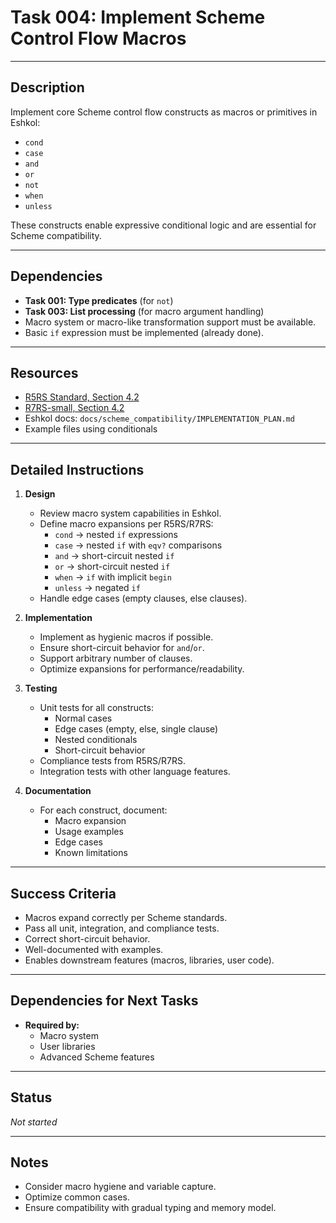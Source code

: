 # Task 004: Implement Scheme Control Flow Macros

---

## Description

Implement core Scheme control flow constructs as macros or primitives in Eshkol:

- `cond`
- `case`
- `and`
- `or`
- `not`
- `when`
- `unless`

These constructs enable expressive conditional logic and are essential for Scheme compatibility.

---

## Dependencies

- **Task 001: Type predicates** (for `not`)
- **Task 003: List processing** (for macro argument handling)
- Macro system or macro-like transformation support must be available.
- Basic `if` expression must be implemented (already done).

---

## Resources

- [R5RS Standard, Section 4.2](https://schemers.org/Documents/Standards/R5RS/HTML/r5rs-Z-H-9.html#%_sec_4.2)
- [R7RS-small, Section 4.2](https://small.r7rs.org/attachment/r7rs.pdf)
- Eshkol docs: `docs/scheme_compatibility/IMPLEMENTATION_PLAN.md`
- Example files using conditionals

---

## Detailed Instructions

1. **Design**

   - Review macro system capabilities in Eshkol.
   - Define macro expansions per R5RS/R7RS:
     - `cond` → nested `if` expressions
     - `case` → nested `if` with `eqv?` comparisons
     - `and` → short-circuit nested `if`
     - `or` → short-circuit nested `if`
     - `when` → `if` with implicit `begin`
     - `unless` → negated `if`
   - Handle edge cases (empty clauses, else clauses).

2. **Implementation**

   - Implement as hygienic macros if possible.
   - Ensure short-circuit behavior for `and`/`or`.
   - Support arbitrary number of clauses.
   - Optimize expansions for performance/readability.

3. **Testing**

   - Unit tests for all constructs:
     - Normal cases
     - Edge cases (empty, else, single clause)
     - Nested conditionals
     - Short-circuit behavior
   - Compliance tests from R5RS/R7RS.
   - Integration tests with other language features.

4. **Documentation**

   - For each construct, document:
     - Macro expansion
     - Usage examples
     - Edge cases
     - Known limitations

---

## Success Criteria

- Macros expand correctly per Scheme standards.
- Pass all unit, integration, and compliance tests.
- Correct short-circuit behavior.
- Well-documented with examples.
- Enables downstream features (macros, libraries, user code).

---

## Dependencies for Next Tasks

- **Required by:**  
  - Macro system  
  - User libraries  
  - Advanced Scheme features

---

## Status

_Not started_

---

## Notes

- Consider macro hygiene and variable capture.
- Optimize common cases.
- Ensure compatibility with gradual typing and memory model.
